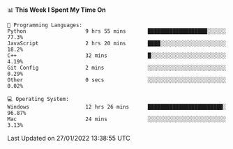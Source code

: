 
<!--START_SECTION:waka-->
📊 **This Week I Spent My Time On** 

```text
💬 Programming Languages: 
Python                   9 hrs 55 mins       ███████████████████░░░░░░   77.3% 
JavaScript               2 hrs 20 mins       ████░░░░░░░░░░░░░░░░░░░░░   18.2% 
C++                      32 mins             █░░░░░░░░░░░░░░░░░░░░░░░░   4.19% 
Git Config               2 mins              ░░░░░░░░░░░░░░░░░░░░░░░░░   0.29% 
Other                    0 secs              ░░░░░░░░░░░░░░░░░░░░░░░░░   0.02%

💻 Operating System: 
Windows                  12 hrs 26 mins      ████████████████████████░   96.87% 
Mac                      24 mins             ░░░░░░░░░░░░░░░░░░░░░░░░░   3.13%

```


 Last Updated on 27/01/2022 13:38:55 UTC
<!--END_SECTION:waka-->
